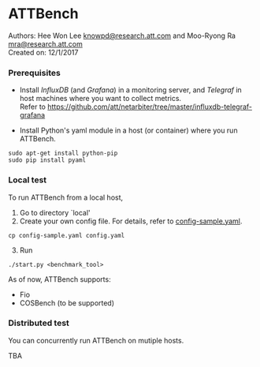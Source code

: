 # ATTBench 
Authors: Hee Won Lee <knowpd@research.att.com> and Moo-Ryong Ra <mra@research.att.com>   
Created on: 12/1/2017   

### Prerequisites
- Install *InfluxDB* (and *Grafana*) in a monitoring server, and *Telegraf* in host machines where you want to collect metrics.  
Refer to <https://github.com/att/netarbiter/tree/master/influxdb-telegraf-grafana>

- Install Python's yaml module in a host (or container) where you run ATTBench.
```
sudo apt-get install python-pip
sudo pip install pyaml
```

### Local test
To run ATTBench from a local host, 
1. Go to directory `local'
2. Create your own config file.  For details, refer to [config-sample.yaml](local/config-sample.yaml).
```
cp config-sample.yaml config.yaml
```  
3. Run
```
./start.py <benchmark_tool>
```

As of now, ATTBench supports: 
  - Fio
  - COSBench (to be supported)

### Distributed test
You can concurrently run ATTBench on mutiple hosts.   

TBA

